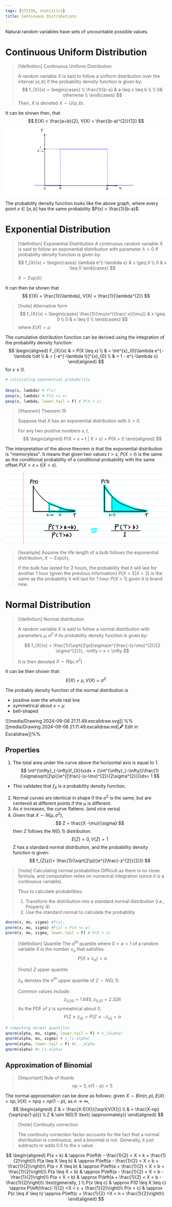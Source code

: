 ```yaml
---
tags: [ST2334, statistics]
title: Continuous Distributions
---
```

Natural random variables have sets of uncountable possible values.

# Continuous Uniform Distribution

> [!definition] Continuous Uniform Distribution
> 
> A random variable $X$ is said to follow a uniform distribution over the interval $(a,b)$ if the probability density function is given by:
>$$
>f_{X}(x) = \begin{cases} \\
>\frac{1}{b-a} & a \leq x \leq b \\ \\
> 0& otherwise \\
> \end{cases}
> $$
> Then, $X$ is denoted $X \sim U(a, b)$. 

It can be shown then, that 
$$
E(X) = \frac{a+b}{2}, V(X) = \frac{(b-a)^{2}}{12}
$$
![](media/Pasted%20image%2020240905162657.png)

The probability density function looks like the above graph, where every point $x \in [a, b]$  has the same probability $P(x) = \frac{1}{b-a}$.

# Exponential Distribution

> [!definition] Exponential Distribution
> A continuous random variable $X$ is said to follow an exponential distribution with parameter $\lambda > 0$ if probability density function is given by:
> $$
> f_{X}(x) = \begin{cases}
> \lambda e^{-\lambda x} & x \geq 0 \\
> 0 & x \leq 0
> \end{cases} 	
> $$
> 
> $X \sim Exp(\lambda)$

It can then be shown that 
$$
E(X) = \frac{1}{\lambda}, V(X) = \frac{1}{\lambda^{2}}
$$
> [!note] Alternative form
> $$
> f_{X}(x) = \begin{cases}
> \frac{1}{\mu}e^{\frac{-x}{\mu}} & x \geq 0 \\
> 0 & x \leq 0 \\
> \end{cases} 
> $$
> where $E(X) = \mu$

The cumulative distribution function can be derived using the integration of the probability density function:
$$
\begin{aligned}
F_{X}(x) & = P(X \leq x) \\
& = \int^{x}_{0}\lambda e^{-\lambda t}dt \\
& = [-e^{-\lambda t}]^{x}_{0} \\
& = 1 - e^{-\lambda x}
\end{aligned}
$$
for $x \geq 0$.

```R
# calculating exponential probability

dexp(x, lambda) # f(x)
pexp(x, lambda) # P(X <= x)
pexp(x, lambda, lower.tail = F) # P(X > x)
```

> [!theorem] Theorem 15
> 
> Suppose that $X$ has an exponential distribution with $\lambda > 0$.
> 
> For any two positive numbers $s, t$, 
> $$
> \begin{aligned}
> P(X > s + t | X > s) = P(X > t)
> \end{aligned}
> $$

The interpretation of the above theorem is that the exponential distribution is "memoryless".
It means that given two values $t > s$, $P(X > t)$ is the same as the conditional probability of a conditional probability with the same offset $P(X > s + t | X > s)$.

![](media/Pasted%20image%2020240905170749.png)

> [!example] 
> Assume the life length of a bulb follows the exponential distribution; $X \sim Exp(\lambda)$,
> 
> If the bulb has lasted for $2$ hours, the probability that it will last for another $1$ hour (given the previous information) $P(X > 3|X > 2)$ is the same as the probability it will last for $1$ hour $P(X > 1)$ given it is brand new.
# Normal Distribution

> [!definition] Normal distribution
> 
> A random variable $X$ is said to follow a normal distribution with parameters $\mu, \sigma^2$ if its probability density function is given by:
> 
> $$
> f_{X}(x) = \frac{1}{\sqrt{2\pi}\sigma}e^{\frac{-(x-\mu)^{2}}{2 \sigma^{2}}}, -\infty < x < \infty
> $$
> 
> It is then denoted $X \sim N(\mu, \sigma^{2})$

It can be then shown that:
$$
E(X) = \mu, V(X) = \sigma^{2}
$$

The probably density function of the normal distribution is
- positive over the whole real line
- symmetrical about $x = \mu$
- bell-shaped

![[media/Drawing 2024-09-08 21.11.49.excalidraw.svg]]
%%[[media/Drawing 2024-09-08 21.11.49.excalidraw.md|🖋 Edit in Excalidraw]]%%

## Properties

1. The total area under the curve above the horizontal axis is equal to $1$.
$$
	\int^{\infty}_{-\infty}f_{X}(x)dx = {\int^{\infty}_{-\infty}}\frac{1}{\sigma\sqrt{2\pi}}e^{[\frac{-(x-\mu)^{2}}{2\sigma^{2}}]}dx= 1
$$
- This validates that $f_X$ is a probability density function.
2. Normal curves are identical in shape if the $\sigma^{2}$ is the same, but are centered at different points if the $\mu$ is different.
3. As $\sigma$ increases, the curve flattens. (and vice versa)
4. Given that $X \sim N(\mu, \sigma^{2})$,
$$
	Z = \frac{X -\mu}{\sigma}
$$
then $Z$ follows the $N(0, 1)$ distribution.
$$
	E(Z) = 0, V(Z) = 1
$$
Z has a standard normal distribution, and the probability density function is given:
$$
	f_{Z(z)}= \frac{1}{\sqrt{2\pi}}e^{(\frac{-z^{2}}{2})}
$$

> [!note] Calculating normal probabilities
> Difficult as there is no close formula, and computation relies on numerical integration (since it is a continuous variable).
> 
> Thus to calculate probabilities:
> 1. Transform the distribution into a standard normal distribution  (i.e., Property 4)
> 2. Use the standard normal to calculate the probability

```R
dnorm(x, mu, sigma) #f(x);
pnorm(x, mu, sigma) #F(x) = P(X <= x)
pnorm(x, mu, sigma, lower.tail = F) # P(X > x)
```

> [!definition] Quantile
> The $\alpha^{\text{th}}$ quantile where $0 < \alpha < 1$ of a random variable $X$ is the number $x_{\alpha}$ that satisfies
> $$
> P(X \geq x_{\alpha}) = \alpha
> $$

 > [!note] $Z$ upper quantile
 > 
 > $z_\alpha$ denotes the $\alpha^{th}$ upper quantile of $Z \sim N(0, 1)$.
 > 
 > Common values include:
 > $$
 > z_{0.05} = 1.645,
 > z_{0.01} = 2.326 
> $$
> As the PDF of $z$ is symmetrical about $0$,
> $$
> P(Z \geq z_{\alpha)}= P(Z \leq -z_{\alpha)}= \alpha 
> $$

```R
# computing normal quantiles
qnorm(alpha, mu, sigma, lower.tail = F) # x_(alpha)
qnorm(alpha, mu, sigma) # x_(1-alpha)
qnorm(alpha, lower.tail = F) #z_-_alpha
qnorm(alpha) #z_(1-alpha)
``` 

## Approximation of Binomial

> [!important] Rule of thumb
> $$
> np > 5, n(1 - p) > 5
> $$

The normal approximation can be done as follows:
given $X \sim Bin(n, p), E(X) = np, V(X) = npq = np(1-p)$, as $n \rightarrow \infty$,
$$
	\begin{aligned}
	Z & = \frac{X-E(X)}{\sqrt{V(X)}} \\
	& = \frac{X-np}{\sqrt{np(1-p)}} \\ 
	Z & \sim N(0,1) \text{ (approximately)}
	\end{aligned}
$$


> [!note] Continuity correction
> 
> The continuity correction factor accounts for the fact that a normal distribution is continuous, and a binomial is not.
> Generally, it just subtracts or adds $0.5$ to the $x$ value.

$$
\begin{aligned}
P(x = k) & \approx P\left(k - \frac{1}{2} < X < k + \frac{1}{2}\right)\\
P(a \leq X \leq b) & \approx P\left(a - \frac{1}{2} < X < b + \frac{1}{2}\right)\\
P(a < X \leq b) & \approx P\left(a + \frac{1}{2} < X < b + \frac{1}{2}\right)\\
P(a \leq X < b) & \approx P\left(a - \frac{1}{2} < X < b - \frac{1}{2}\right)\\
P(a < X < b) & \approx P\left(a + \frac{1}{2} < X < b - \frac{1}{2}\right)\\
\text{generally, } \\
P(x \leq c) & \approx P(0 \leq X \leq c) \approx P\left(\frac{-1}{2} <X < c + \frac{1}{2}\right)\\
P(x > c) & \approx P(c \leq X \leq n) \approx P\left(c + \frac{1}{2} <X < n + \frac{1}{2}\right)\\
\end{aligned}
$$


